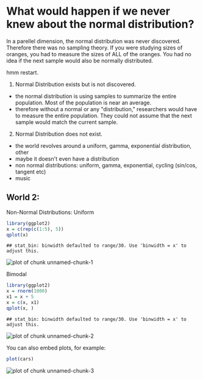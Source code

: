What would happen if we never knew about the normal distribution?
========================================================

In a parellel dimension, the normal distribution was never discovered.  Therefore there was no sampling theory.  If you were studying sizes of oranges, you had to measure the sizes of ALL of the oranges. You had no idea if the next sample would also be normally distributed.  

hmm restart. 

1) Normal Distribution exists but is not discovered.
- the normal distribution is using samples to summarize the entire population.  Most of the population is near an average.
- therefore without a normal or any "distribution," researchers would have to measure the entire population. They could not assume that the next sample would match the current sample.

2) Normal Distribution does not exist.
- the world revolves around a uniform, gamma, exponential distribution, other
- maybe it doesn't even have a distribution
- non normal distributions: uniform, gamma, exponential, cycling (sin/cos, tangent etc)
- music

World 2:
- 


Non-Normal Distributions:
Uniform

```r
library(ggplot2)
x = c(rep(c(1:5), 5))
qplot(x)
```

```
## stat_bin: binwidth defaulted to range/30. Use 'binwidth = x' to adjust this.
```

![plot of chunk unnamed-chunk-1](figure/unnamed-chunk-1.png) 


Bimodal

```r
library(ggplot2)
x = rnorm(1000)
x1 = x + 5
x = c(x, x1)
qplot(x, )
```

```
## stat_bin: binwidth defaulted to range/30. Use 'binwidth = x' to adjust this.
```

![plot of chunk unnamed-chunk-2](figure/unnamed-chunk-2.png) 



You can also embed plots, for example:


```r
plot(cars)
```

![plot of chunk unnamed-chunk-3](figure/unnamed-chunk-3.png) 


